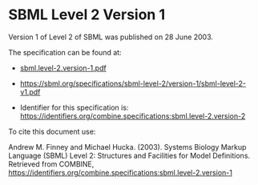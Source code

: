 # SBML Level 2 Version 1
Version 1 of Level 2 of SBML was published on 28 June 2003.

The specification can be found at:

* [sbml.level-2.version-1.pdf](./files/sbml.level-2.version-1.pdf)
* https://sbml.org/specifications/sbml-level-2/version-1/sbml-level-2-v1.pdf

* Identifier for this specification is: https://identifiers.org/combine.specifications:sbml.level-2.version-2

To cite this document use:

Andrew M. Finney and Michael Hucka. (2003). Systems Biology Markup Language (SBML) Level 2: Structures and Facilities for Model Definitions. Retrieved from COMBINE, https://identifiers.org/combine.specifications:sbml.level-2.version-1